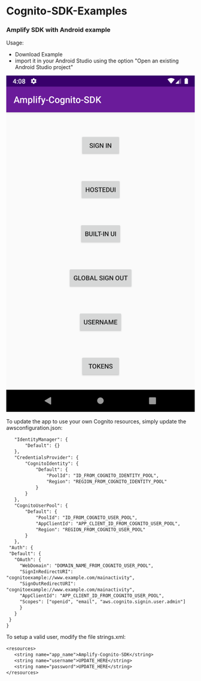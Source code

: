 # Cognito-SDK-Examples

### Amplify SDK with Android example


Usage:
- Download Example
- import it in your Android Studio using the option "Open an existing Android Studio project"

![APP UI](./README_Images/UI.png?raw=true "Title")

To update the app to use your own Cognito resources, simply update the awsconfiguration.json:
 ~~~
    "IdentityManager": {
        "Default": {}
    },
    "CredentialsProvider": {
        "CognitoIdentity": {
            "Default": {
                "PoolId": "ID_FROM_COGNITO_IDENTITY_POOL",
                "Region": "REGION_FROM_COGNITO_IDENTITY_POOL"
            }
        }
    },
    "CognitoUserPool": {
        "Default": {
            "PoolId": "ID_FROM_COGNITO_USER_POOL",
            "AppClientId": "APP_CLIENT_ID_FROM_COGNITO_USER_POOL",
            "Region": "REGION_FROM_COGNITO_USER_POOL"
        }
    },
  "Auth": {
  "Default": {
    "OAuth": {
      "WebDomain": "DOMAIN_NAME_FROM_COGNITO_USER_POOL",
      "SignInRedirectURI": "cognitoexample://www.example.com/mainactivity",
      "SignOutRedirectURI": "cognitoexample://www.example.com/mainactivity",
      "AppClientId": "APP_CLIENT_ID_FROM_COGNITO_USER_POOL",
      "Scopes": ["openid", "email", "aws.cognito.signin.user.admin"]
      }
    }
  }
}
~~~

To setup a valid user, modify the file strings.xml:
 ~~~
<resources>
    <string name="app_name">Amplify-Cognito-SDK</string>
    <string name="username">UPDATE_HERE</string>
    <string name="password">UPDATE_HERE</string>
</resources>
 ~~~
